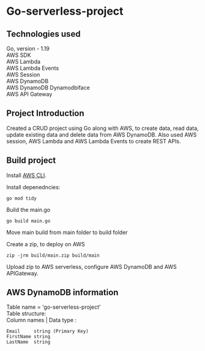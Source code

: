 # Go-serverless-project

## Technologies used
Go, version - 1.19  
AWS SDK  
AWS Lambda  
AWS Lambda Events  
AWS Session  
AWS DynamoDB  
AWS DynamoDB Dynamodbiface  
AWS API Gateway


## Project Introduction  
Created a CRUD project using Go along with AWS, to create data, read data, update existing data and delete data from AWS DynamoDB. Also used AWS session, AWS Lambda and AWS Lambda Events to create REST APIs.

## Build project

Install [AWS CLI](https://docs.aws.amazon.com/cli/latest/userguide/getting-started-install.html).  

Install depenedncies:  
``` 
go mod tidy
```   
  
Build the main.go
``` 
go build main.go
``` 
Move main build from main folder to build folder

Create a zip, to deploy on AWS  
``` 
zip -jrm build/main.zip build/main
``` 

Upload zip to AWS serverless, configure AWS DynamoDB and AWS APIGateway.

## AWS DynamoDB information  
Table name = 'go-serverless-project'  
Table structure:  
Column names | Data type :  
``` 
Email     string (Primary Key)   
FirstName string  
LastName  string   
```



